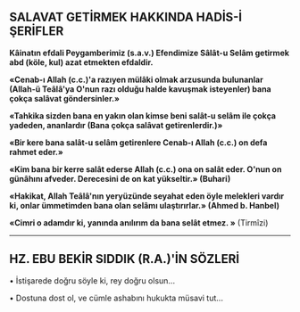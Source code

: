 ## SALAVAT GETİRMEK HAKKINDA HADİS-İ ŞERİFLER

**Kâinatın efdali Peygamberimiz (s.a.v.) Efen­dimize Sâlât-u Selâm getirmek abd (köle, kul) azat etmekten efdaldir.**

**«Cenab-ı Allah (c.c.)'a razıyen mülâki ol­mak arzusunda bulunanlar (Allah-ü Teâlâ'ya O'nun razı olduğu halde kavuşmak isteyenler) bana çokça salâvat göndersinler.»**

**«Tahkika sizden bana en yakın olan kimse beni salât-u selâm ile çokça yadeden, ananlar­dır (Bana çokça salâvat getirenlerdir.)»**

**«Bir kere bana salât-u selâm getirenlere Ce­nab-ı Allah (c.c.) on defa rahmet eder.»**

**«Kim bana bir kerre salât ederse Allah (c.c.) ona on salât eder. O'nun on günâhını afveder. Derecesini de on kat yükseltir.» (Buhari)**

**«Hakikat, Allah Teâlâ'nın yeryüzünde seya­hat eden öyle melekleri vardır ki, onlar ümmetimden bana olan selâmı ulaştırırlar.» (Ahmed b. Hanbel)**

**«Cimri o adamdır ki, yanında anılırım da bana selât etmez. »** (Tirmîzi)

<hr>

## HZ. EBU BEKİR SIDDIK (R.A.)'İN SÖZLERİ

•     İstişarede doğru söyle ki, rey doğru olsun...

•     Dostuna dost ol, ve cümle ashabını hukuk­ta müsavi tut...
